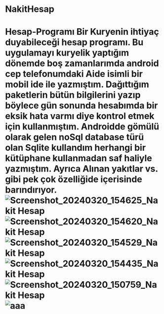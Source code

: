 # NakitHesap
 # Hesap-Programı Bir Kuryenin ihtiyaç duyabileceği hesap programı. Bu uygulamayı kuryelik yaptığım dönemde boş zamanlarımda android cep telefonumdaki Aide isimli bir mobil ide ile yazmıştım. Dağıttığım paketlerin bütün bilgilerini yazıp böylece gün sonunda hesabımda bir eksik hata varmı diye kontrol etmek için kullanmıştım.  Androidde gömülü olarak gelen noSql database türü olan Sqlite kullandım herhangi bir kütüphane kullanmadan saf haliyle yazmıştım. Ayrıca Alınan yakıtlar vs. gibi pek çok özelliğide içerisinde barındırıyor.      ![Screenshot_20240320_154625_Nakit Hesap](https://github.com/kodcumemo/Hesap-Program-m/assets/132504650/f4905b19-fdef-49c2-a563-60099f4ff8e5)   ![Screenshot_20240320_154620_Nakit Hesap](https://github.com/kodcumemo/Hesap-Program-m/assets/132504650/e2257941-04eb-42cc-b842-678f860f4e46)    ![Screenshot_20240320_154529_Nakit Hesap](https://github.com/kodcumemo/Hesap-Program-m/assets/132504650/355af515-9cf6-4d02-b78f-ee0bdc0fdf41)    ![Screenshot_20240320_154435_Nakit Hesap](https://github.com/kodcumemo/Hesap-Program-m/assets/132504650/85db529a-3a98-497b-ba1b-113f21de933b)   ![Screenshot_20240320_150759_Nakit Hesap](https://github.com/kodcumemo/Hesap-Program-m/assets/132504650/3d7d2d4c-04af-450a-af0a-ea2449e135bb)   ![aaa](https://github.com/kodcumemo/Hesap-Program-m/assets/132504650/27b52069-bf16-4b66-9f4f-861f1322b5cb)
